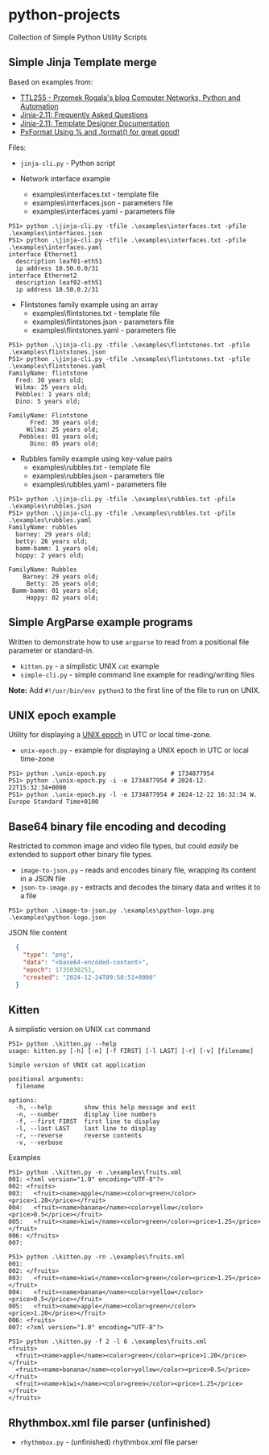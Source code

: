 # python-projects
 Collection of Simple Python Utility Scripts

## Simple Jinja Template merge

Based on examples from:
* [TTL255 - Przemek Rogala's blog Computer Networks, Python and Automation](https://github.com/progala/ttl255.com/tree/master/jinja2)
* [Jinja-2.11: Frequently Asked Questions](https://jinja.palletsprojects.com/en/2.11.x/faq/#why-is-it-called-jinja)
* [Jinja-2.11: Template Designer Documentation](https://jinja.palletsprojects.com/en/2.11.x/templates/)
* [PyFormat Using % and .format() for great good!](https://pyformat.info/)

Files:

* ``jinja-cli.py`` - Python script

* Network interface example
  * examples\interfaces.txt  - template file
  * examples\interfaces.json - parameters file 
  * examples\interfaces.yaml - parameters file

```console
PS1> python .\jinja-cli.py -tfile .\examples\interfaces.txt -pfile .\examples\interfaces.json
PS1> python .\jinja-cli.py -tfile .\examples\interfaces.txt -pfile .\examples\interfaces.yaml
interface Ethernet1
  description leaf01-eth51
  ip address 10.50.0.0/31
interface Ethernet2
  description leaf02-eth51
  ip address 10.50.0.2/31
```

* Flintstones family example using an array
  * examples\flintstones.txt  - template file
  * examples\flintstones.json - parameters file 
  * examples\flintstones.yaml - parameters file

```console
PS1> python .\jinja-cli.py -tfile .\examples\flintstones.txt -pfile .\examples\flintstones.json
PS1> python .\jinja-cli.py -tfile .\examples\flintstones.txt -pfile .\examples\flintstones.yaml 
FamilyName: flintstone
  Fred: 30 years old;
  Wilma: 25 years old;
  Pebbles: 1 years old;
  Dino: 5 years old;

FamilyName: Flintstone
      Fred: 30 years old;
     Wilma: 25 years old;
   Pebbles: 01 years old;
      Dino: 05 years old;
```
* Rubbles family example using key-value pairs
  * examples\rubbles.txt  - template file
  * examples\rubbles.json - parameters file 
  * examples\rubbles.yaml - parameters file

```console
PS1> python .\jinja-cli.py -tfile .\examples\rubbles.txt -pfile .\examples\rubbles.json
PS1> python .\jinja-cli.py -tfile .\examples\rubbles.txt -pfile .\examples\rubbles.yaml     
FamilyName: rubbles
  barney: 29 years old;
  betty: 26 years old;
  bamm-bamm: 1 years old;
  hoppy: 2 years old;

FamilyName: Rubbles
    Barney: 29 years old;
     Betty: 26 years old;
 Bamm-bamm: 01 years old;
     Hoppy: 02 years old;
```

## Simple ArgParse example programs

Written to demonstrate how to use `argparse` to read from a positional file parameter or standard-in.

* ``kitten.py`` - a simplistic UNIX `cat` example
* ``simple-cli.py`` - simple command line example for reading/writing files

**Note:** Add `#!/usr/bin/env python3` to the first line of the file to run on UNIX.

## UNIX epoch example

Utility for displaying a [UNIX epoch](https://en.wikipedia.org/wiki/Unix_time) in UTC or local time-zone.

* ``unix-epoch.py`` - example for displaying a UNIX epoch in UTC or local time-zone

```console
PS1> python .\unix-epoch.py                  # 1734877954
PS1> python .\unix-epoch.py -i -e 1734877954 # 2024-12-22T15:32:34+0000
PS1> python .\unix-epoch.py -l -e 1734877954 # 2024-12-22 16:32:34 W. Europe Standard Time+0100
```

## Base64 binary file encoding and decoding

Restricted to common image and video file types, but could *easily* be extended to support other binary file types.

* ``image-to-json.py`` - reads and encodes binary file, wrapping its content in a JSON file
* ``json-to-image.py`` - extracts and decodes the binary data and writes it to a file

```console
PS1> python .\image-to-json.py .\examples\python-logo.png .\examples\python-logo.json
```
JSON file content

```json
  {
    "type": "png", 
    "data": "<base64-encoded-content>", 
    "epoch": 1735030251,
    "created": "2024-12-24T09:50:51+0000"
  }
```
## Kitten

A simplistic version on UNIX `cat` command

```console
PS1> python .\kitten.py --help                         
usage: kitten.py [-h] [-n] [-f FIRST] [-l LAST] [-r] [-v] [filename]

Simple version of UNIX cat application

positional arguments:
  filename

options:
  -h, --help         show this help message and exit
  -n, --number       display line numbers
  -f, --first FIRST  first line to display
  -l, --last LAST    last line to display
  -r, --reverse      reverse contents
  -v, --verbose
```

Examples

```console
PS1> python .\kitten.py -n .\examples\fruits.xml       
001: <?xml version="1.0" encoding="UTF-8"?>
002: <fruits>
003:   <fruit><name>apple</name><color>green</color><price>1.20</price></fruit>
004:   <fruit><name>banana</name><color>yellow</color><price>0.5</price></fruit>
005:   <fruit><name>kiwi</name><color>green</color><price>1.25</price></fruit>
006: </fruits>
007:

PS1> python .\kitten.py -rn .\examples\fruits.xml
001: 
002: </fruits>
003:   <fruit><name>kiwi</name><color>green</color><price>1.25</price></fruit>
004:   <fruit><name>banana</name><color>yellow</color><price>0.5</price></fruit>
005:   <fruit><name>apple</name><color>green</color><price>1.20</price></fruit>
006: <fruits>
007: <?xml version="1.0" encoding="UTF-8"?>

PS1> python .\kitten.py -f 2 -l 6 .\examples\fruits.xml
<fruits>
  <fruit><name>apple</name><color>green</color><price>1.20</price></fruit>
  <fruit><name>banana</name><color>yellow</color><price>0.5</price></fruit>
  <fruit><name>kiwi</name><color>green</color><price>1.25</price></fruit>
</fruits>
```
## Rhythmbox.xml file parser (unfinished)

* ``rhythmbox.py`` - (unfinished) rhythmbox.xml file parser

